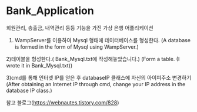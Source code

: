 # Bank_Application
회원관리, 송출금, 내역관리 등등 기능을 가진 가상 은행 어플리케이션 

1) WampServer를 이용하여 Mysql 형태에 데이터베이스를 형성한다.
(A database is formed in the form of Mysql using WampServer.)

2)테이블을 형성한다.( Bank_Mysql.txt에 작성해놓았습니다.)
(Form a table. (I wrote it in Bank_Mysql.txt))

3)cmd를 통해 인터넷 IP를 얻은 후 databaseIP 클래스에 자신의 아이피주소 변경하기
(After obtaining an Internet IP through cmd, change your IP address in the database IP class.)

참고 블로그(https://webnautes.tistory.com/828)
